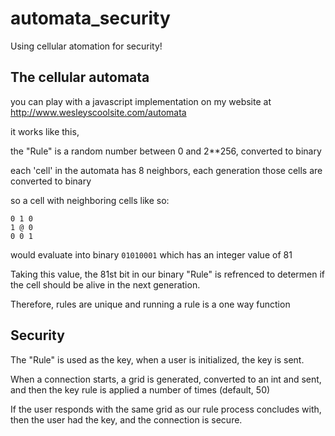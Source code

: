 # automata_security
Using cellular atomation for security!

## The cellular automata 
you can play with a javascript implementation on my website at http://www.wesleyscoolsite.com/automata

it works like this, 

the "Rule" is a random number between 0 and 2**256, converted to binary

each 'cell' in the automata has 8 neighbors, each generation those cells are converted to binary

so a cell with neighboring cells like so:
```
0 1 0
1 @ 0
0 0 1
```
would evaluate into binary `01010001` which has an integer value of 81

Taking this value, the 81st bit in our binary "Rule" is refrenced to determen if the cell should be alive in the next generation.

Therefore, rules are unique and running a rule is a one way function

## Security

The "Rule" is used as the key, when a user is initialized, the key is sent.

When a connection starts, a grid is generated, converted to an int and sent, and then the key rule is applied a number of times (default, 50)

If the user responds with the same grid as our rule process concludes with, then the user had the key, and the connection is secure.
